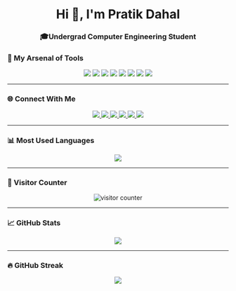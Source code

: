 

<h1 align="center">Hi 👋, I'm Pratik Dahal</h1>
<h3 align="center">🎓Undergrad Computer Engineering Student</h3>




### 🧰 My Arsenal of Tools

<p align="center">
  <img src="https://img.shields.io/badge/C-00599C?style=for-the-badge&logo=c&logoColor=white" />
  <img src="https://img.shields.io/badge/C++-00599C?style=for-the-badge&logo=cplusplus&logoColor=white" />
  <img src="https://img.shields.io/badge/Python-3776AB?style=for-the-badge&logo=python&logoColor=white" />
  <img src="https://img.shields.io/badge/HTML5-E34F26?style=for-the-badge&logo=html5&logoColor=white" />
  <img src="https://img.shields.io/badge/CSS3-1572B6?style=for-the-badge&logo=css3&logoColor=white" />
  <img src="https://img.shields.io/badge/JavaScript-F7DF1E?style=for-the-badge&logo=javascript&logoColor=black" />
  <img src="https://img.shields.io/badge/Arduino-00979D?style=for-the-badge&logo=arduino&logoColor=white" />
  <img src="https://img.shields.io/badge/Git-F05032?style=for-the-badge&logo=git&logoColor=white" />
</p>

---

### 🌐 Connect With Me

<p align="center">
  <a href="mailto:pratikd354@email.com">
    <img src="https://img.shields.io/badge/Email-D14836?style=for-the-badge&logo=gmail&logoColor=white" />
  </a>
  <a href="https://github.com/pratikkdahal">
    <img src="https://img.shields.io/badge/GitHub-100000?style=for-the-badge&logo=github&logoColor=white" />
  </a>
  <a href="https://www.linkedin.com/in/pratikkdahal/">
    <img src="https://img.shields.io/badge/LinkedIn-0077B5?style=for-the-badge&logo=linkedin&logoColor=white" />
  </a>
  <a href="https://pratikkdahal.github.io/my-portfolio/">
    <img src="https://img.shields.io/badge/Portfolio-000000?style=for-the-badge&logo=aboutdotme&logoColor=white" />
  </a>
  <a href="https://www.instagram.com/pratiikd15/">
    <img src="https://img.shields.io/badge/Instagram-E4405F?style=for-the-badge&logo=instagram&logoColor=white" />
  </a>
  <a href="https://discordapp.com/users/pra71k">
    <img src="https://img.shields.io/badge/Discord-5865F2?style=for-the-badge&logo=discord&logoColor=white" />
  </a>
</p>

---

### 📊 Most Used Languages

<p align="center">
  <img src="https://github-readme-stats.vercel.app/api/top-langs/?username=pratikkdahal&layout=compact&theme=tokyonight" />
</p>

---

### 🔢 Visitor Counter

<p align="center">
  <img src="https://komarev.com/ghpvc/?username=pratikkdahal&label=Profile%20Views&color=0e75b6&style=flat" alt="visitor counter"/>
</p>

---

### 📈 GitHub Stats

<p align="center">
  <img src="https://github-readme-stats.vercel.app/api?username=pratikkdahal&show_icons=true&theme=tokyonight" />
</p>

---

### 🔥 GitHub Streak

<p align="center">
  <img src="https://streak-stats.demolab.com?user=pratikkdahal&theme=tokyonight&hide_border=false" />
</p>
